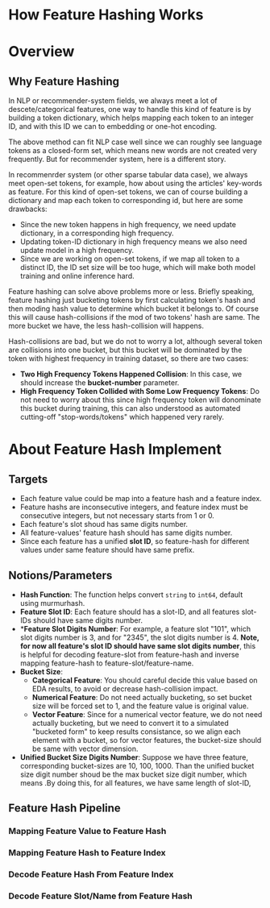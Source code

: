 # How Feature Hashing Works
# Overview
## Why Feature Hashing
In NLP or recommender-system fields, we always meet a lot of descete/categorical features, one way to handle this kind of feature is by building a token dictionary, which helps mapping each token to an integer ID, and with this ID we can to embedding or one-hot encoding.

The above method can fit NLP case well since we can roughly see language tokens as a closed-form set, which means new words are not created very frequently. But for recommender system, here is a different story.

In recommenrder system (or other sparse tabular data case), we always meet open-set tokens, for example, how about using the articles' key-words as feature. For this kind of open-set tokens, we can of course building a dictionary and map each token to corresponding id, but here are some drawbacks:
* Since the new token happens in high frequency, we need update dictionary, in a corresponding high frequency.
* Updating token-ID dictionary in high frequency means we also need update model in a high frequency.
* Since we are working on open-set tokens, if we map all token to a distinct ID, the ID set size will be too huge, which will make both model training and online inference hard.

Feature hashing can solve above problems more or less. Briefly speaking, feature hashing just bucketing tokens by first calculating token's hash and then moding hash value to determine which bucket it belongs to. Of course this will cause hash-collisions if the mod of two tokens' hash are same. The more bucket we have, the less hash-collision will happens.

Hash-collisions are bad, but we do not to worry a lot, although several token are collisions into one bucket, but this bucket will be dominated by the token with highest frequency in training dataset, so there are two cases:
* **Two High Frequency Tokens Happened Collision**: In this case, we should increase the **bucket-number** parameter.
* **High Frequency Token Collided with Some Low Frequency Tokens**: Do not need to worry about this since high frequency token will donominate this bucket during training, this can also understood as automated cutting-off "stop-words/tokens" which happened very rarely.


# About Feature Hash Implement
## Targets
* Each feature value could be map into a feature hash and a feature index.
* Feature hashs are inconsecutive integers, and feature index must be consecutive integers, but not necessary starts from 1 or 0.
* Each feature's slot shoud has same digits number.
* All feature-values' feature hash should has same digits number.
* Since each feature has a unified **slot ID**, so feature-hash for different values under same feature should have same prefix.
  
## Notions/Parameters
* **Hash Function**: The function helps convert `string` to `int64`, default using murmurhash.
* **Feature Slot ID**: Each feature should has a slot-ID, and all features slot-IDs should have same digits number. 
* ***Feature Slot Digits Number**: For example, a feature slot "101", which slot digits number is 3, and for "2345", the slot digits number is 4. **Note, for now all feature's slot ID should have same slot digits number**, this is helpful for decoding feature-slot from feature-hash and inverse mapping feature-hash to feature-slot/feature-name.
* **Bucket Size**:
  * **Categorical Feature**: You should careful decide this value based on EDA results, to avoid or decrease hash-collision impact.
  * **Numerical Feature**: Do not need actually bucketing, so set bucket size will be forced set to 1, and the feature value is original value.
  * **Vector Feature**: Since for a numerical vector feature, we do not need actually bucketing, but we need to convert it to a simulated "bucketed form" to keep results consistance, so we align each element with a bucket, so for vector features, the bucket-size should be same with vector dimension.
* **Unified Bucket Size Digits Number**: Suppose we have three feature, corresponding bucket-sizes are 10, 100, 1000. Than the unified bucket size digit number shoud be the max bucket size digit number, which means .By doing this, for all features, we have same length of slot-ID, 


## Feature Hash Pipeline
### Mapping Feature Value to Feature Hash
### Mapping Feature Hash to Feature Index
### Decode Feature Hash From Feature Index
### Decode Feature Slot/Name from Feature Hash